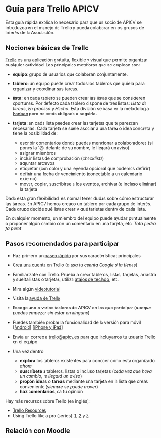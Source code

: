 # Guía para Trello APICV

Esta guía rápida explica lo necesario para que un socio de APICV se introduzca
en el manejo de Trello y pueda colaborar en los grupos de interés de la
Asociación.

## Nociones básicas de Trello

[Trello](https://trello.com) es una aplicación gratuita, flexible y visual que
permite organizar cualquier actividad. Las principales metáforas que se emplean
son:

* **equipo**: grupo de usuarios que colaboran conjuntamente.
* **tablero**: un equipo puede crear todos los tableros que quiera para organizar y
 coordinar sus tareas.
* **lista**: en cada tablero se pueden crear las listas que se consideren oportunas.
 Por defecto cada tablero dispone de tres listas: *Lista de tareas*, *En
proceso* y *Hecho*. Esta división se basa en la metodología
[Kanban](https://es.wikipedia.org/wiki/Kanban) pero no estás obligado a
seguirla.
* **tarjeta**: en cada lista puedes crear las tarjetas que te parezcan necesarias.
 Cada tarjeta se suele asociar a una tarea o idea concreta y tiene la posibilidad de:

  * escribir comentarios donde puedes mencionar a colaboradores (si pones la '@' delante de su nombre, le llegará un aviso)
  * asignar miembros
  * incluir listas de comprobación (*checklists*)
  * adjuntar archivos
  * etiquetar (con color y una leyenda opcional que podemos definir)
  * definir una fecha de vencimiento (conectable a un calendario externo)
  * mover, copiar, suscribirse a los eventos, archivar (e incluso eliminar) la tarjeta

Dada esta gran flexibilidad, es normal tener dudas sobre cómo estructurar las
tareas. En APICV hemos creado un tablero por cada grupo de interés. Cada grupo
decide qué listas crear y qué tarjetas dentro de cada lista.

En cualquier momento, un miembro del equipo puede ayudar puntualmente o proponer
algún cambio con un comentario en una tarjeta, etc. *Tota pedra fa paret*

## Pasos recomendados para participar

* Haz primero un [paseo rápido](https://trello.com/tour) por sus características principales
* [Crea una cuenta](https://trello.com/signup) en Trello (*o usa tu cuenta Google si la tienes*)
* Familiarízate con Trello. Prueba a crear tableros, listas, tarjetas, arrastra y suelta listas o tarjetas, utiliza [atajos de teclado](https://trello.com/shortcuts), etc.
* Mira algún [videotutorial](https://youtu.be/2lFY7E_bLvg)
* Visita la [ayuda de Trello](http://help.trello.com/)
* Escoge uno o varios tableros de APICV en los que participar (*aunque puedes empezar sin estar en ninguno*)
* Puedes también probar la funcionalidad de la versión para móvil [[Android](https://play.google.com/store/apps/details?id=com.trello)] [[iPhone y iPad](https://itunes.apple.com/app/trello-organize-anything/id461504587)]
* Envía un correo a trello@apicv.es para que incluyamos tu usuario Trello en el equipo
* Una vez dentro:

  * **explora** los tableros existentes para conocer cómo esta organizado *ahora*
  * **suscríbete** a tableros, listas o incluso tarjetas (*cada vez que haya un cambio, te llegará un aviso*)
  * **propón ideas** o **tareas** mediante una tarjeta en la lista que creas conveniente (*siempre se puede mover*)
  * **haz comentarios**, da tu opinión
 
Hay más recursos sobre Trello (en inglés):

* [Trello Resources](https://trello.com/b/nPNSBZjB)
* Using Trello like a pro (series): [1](http://blog.trello.com/how-to-use-trello-like-a-pro/), [2](http://blog.trello.com/using-trello-like-a-pro-part-2/) y [3](http://blog.trello.com/using-trello-like-a-pro-part-3/)

## Relación con Moodle

